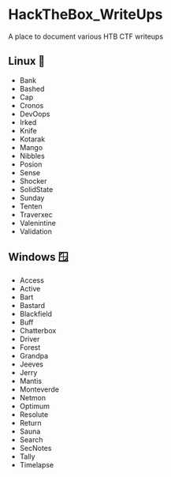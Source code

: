 # HackTheBox_WriteUps

A place to document various HTB CTF writeups

## Linux 🐧

- Bank
- Bashed
- Cap
- Cronos
- DevOops
- Irked
- Knife
- Kotarak
- Mango
- Nibbles
- Posion
- Sense
- Shocker
- SolidState
- Sunday
- Tenten
- Traverxec
- Valenintine
- Validation

## Windows 🪟

- Access
- Active
- Bart
- Bastard
- Blackfield
- Buff
- Chatterbox
- Driver
- Forest
- Grandpa
- Jeeves
- Jerry
- Mantis
- Monteverde
- Netmon
- Optimum
- Resolute
- Return
- Sauna
- Search
- SecNotes
- Tally
- Timelapse
